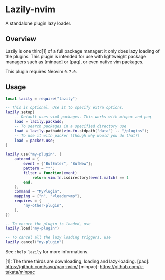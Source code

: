 # Lazily-nvim

A standalone plugin lazy loader.

## Overview

Lazily is one third[1] of a full package manager: it only does lazy loading
of the plugins. This plugin is intended for use with lightweight package
managers such as [minpac] or [paq], or even native vim packages.

This plugin requires Neovim `0.7.0`.


## Usage

```lua
local lazily = require("lazily")

-- This is optional. Use it to specify extra options.
lazily.setup{
    -- Default uses vim8 packages. This works with minpac and paq
    load = lazily.packadd;
    -- To search packages in a specified directory use
    load = lazily.pathadd(vim.fn.stdpath("data") .. "/plugins");
    -- To use it with packer (though why would you do that?)
    load = packer.use;
}

lazily.use("my-plugin", {
    autocmd = {
        event = {"BufEnter", "BufNew"};
        pattern = "*";
        filter = function(event)
            return vim.fn.isdirectory(event.match) == 1
        end;
    },
    command = "MyPlugin",
    mapping = {"n", "<leader>mp"},
    requires = {
        "my-other-plugin",
    },
})

-- To ensure the plugin is loaded, use
lazily.load("my-plugin")

-- To cancel all the lazy loading triggers, use
lazily.cancel("my-plugin")
```

See `:help lazily` for more informations.


[1]: The three thirds are downloading, loading and lazy-loading.
[paq]: https://github.com/savq/paq-nvim/
[minpac]: https://github.com/k-takata/minpac
